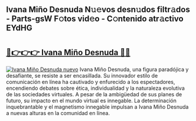 ## Ivana Miño Desnuda N𝚞𝚎vos desn𝚞dos filtr𝚊dos - Parts-gsW F𝚘tos vid𝚎o - C𝚘ntenido atr𝚊ctivo EYdHG

# <h2><a href="http://mbci9d6.tromn.icu/?c=Ivana+Mi%c3%b1o+Desnuda">🔗👉👉👉 Ivana Miño Desnuda 🔗🔗</a></h2>

[![Ivana Miño Desnuda nuevo](https://i.imgur.com/pEAQMta.gif)](http://mbci9d6.tromn.icu/?c=Ivana+Mi%c3%b1o+Desnuda)
Ivana Miño Desnuda, una figura paradójica y desafiante, se resiste a ser encasillada. Su innovador estilo de comunicación en línea ha cautivado y enfurecido a los espectadores, encendiendo debates sobre ética, individualidad y la naturaleza evolutiva de las sociedades virtuales. A pesar de la ambigüedad de sus planes de futuro, su impacto en el mundo virtual es innegable. La determinación inquebrantable y el magnetismo innegable impulsan a Ivana Miño Desnuda a nuevas alturas en la comunidad en línea.
